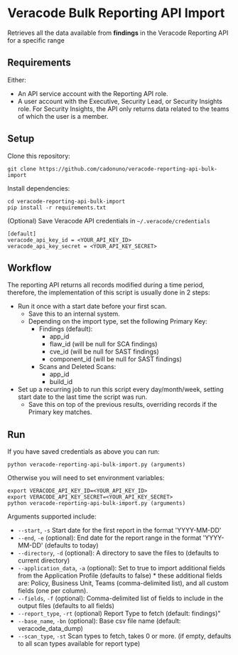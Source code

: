 # Veracode Bulk Reporting API Import

Retrieves all the data available from **findings** in the Veracode Reporting API for a specific range

## Requirements
Either:
- An API service account with the Reporting API role.
- A user account with the Executive, Security Lead, or Security Insights role. For Security Insights, the API only returns data related to the teams of which the user is a member.

## Setup

Clone this repository:

    git clone https://github.com/cadonuno/veracode-reporting-api-bulk-import

Install dependencies:

    cd veracode-reporting-api-bulk-import
    pip install -r requirements.txt

(Optional) Save Veracode API credentials in `~/.veracode/credentials`

    [default]
    veracode_api_key_id = <YOUR_API_KEY_ID>
    veracode_api_key_secret = <YOUR_API_KEY_SECRET>

## Workflow

The reporting API returns all records modified during a time period, therefore, the implementation of this script is usually done in 2 steps:
- Run it once with a start date before your first scan.
  - Save this to an internal system.
  - Depending on the import type, set the following Primary Key:
    - Findings (default):
      - app_id
      - flaw_id (will be null for SCA findings)
      - cve_id (will be null for SAST findings)
      - component_id (will be null for SAST findings)
    - Scans and Deleted Scans:
      - app_id
      - build_id
- Set up a recurring job to run this script every day/month/week, setting start date to the last time the script was run.
  - Save this on top of the previous results, overriding records if the Primary key matches.

## Run

If you have saved credentials as above you can run:

    python veracode-reporting-api-bulk-import.py (arguments)

Otherwise you will need to set environment variables:

    export VERACODE_API_KEY_ID=<YOUR_API_KEY_ID>
    export VERACODE_API_KEY_SECRET=<YOUR_API_KEY_SECRET>
    python veracode-reporting-api-bulk-import.py (arguments)

Arguments supported include:

* `--start`, `-s`  Start date for the first report in the format 'YYYY-MM-DD'
* `--end`, `-e` (optional): End date for the report range in the format 'YYYY-MM-DD' (defaults to today)
* `--directory`, `-d` (optional): A directory to save the files to (defaults to current directory)
* `--application_data`, `-a` (optional): Set to true to import additional fields from the Application Profile (defaults to false) * these additional fields are: Policy, Business Unit, Teams (comma-delimited list), and all custom fields (one per column).
* `--fields`, `-f` (optional): Comma-delimited list of fields to include in the output files (defaults to all fields)
* `--report_type`, `-rt` (optional) Report Type to fetch (default: findings)"
* `--base_name`, `-bn` (optional): Base csv file name (default: veracode_data_dump)
* `--scan_type`, `-st` Scan types to fetch, takes 0 or more. (if empty, defaults to all scan types available for report type)